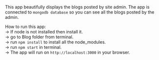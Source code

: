 This app beautifully displays the blogs posted by site admin. The app is connected to `mongodb database` so you can see all the blogs posted by the admin.

How to run this app:<br>
    -> If node is not installed then install it.<br>
    -> go to Blog folder from terminal.<br>
    -> run `npm install` to install all the node_modules.<br>
    -> run `npm start` in terminal.<br>
    -> The app will run on `http://localhost:3000` in your browser.<br>